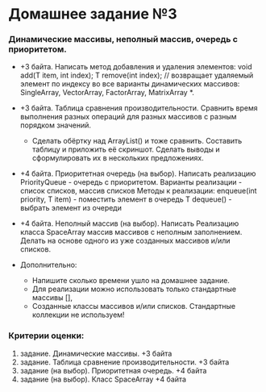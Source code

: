 # Домашнее задание №3

### Динамические массивы, неполный массив, очередь с приоритетом.


- +3 байта. Написать метод добавления и удаления элементов:
void add(T item, int index);
T remove(int index); // возвращает удаляемый элемент
по индексу во все варианты динамических массивов:
SingleArray, VectorArray, FactorArray, MatrixArray *.
- +3 байта. Таблица сравнения производительности.
Сравнить время выполнения разных операций
для разных массивов с разным порядком значений.

  - Сделать обёртку над ArrayList() и тоже сравнить.
  Составить таблицу и приложить её скриншот.
  Сделать выводы и сформулировать их в нескольких предложениях.
- +4 байта. Приоритетная очередь (на выбор).
Написать реализацию PriorityQueue - очередь с приоритетом.
Варианты реализации - список списков, массив списков
Методы к реализации:
enqueue(int priority, T item) - поместить элемент в очередь
T dequeue() - выбрать элемент из очереди
- +4 байта. Неполный массив (на выбор).
Написать Реализацию класса SpaceArray массив массивов с неполным заполнением.
Делать на основе одного из уже созданных массивов и/или списков.
- Дополнительно:
  - Напишите сколько времени ушло на домашнее задание.
  - Для реализации можно использовать только стандартные массивы [],
  - Созданные классы массивов и/или списков. Стандартные коллекции не используем!

### Критерии оценки:
1. задание. Динамические массивы. +3 байта
2. задание. Таблица сравнение производительности. +3 байта
3. задание (на выбор). Приоритетная очередь. +4 байта
4. задание (на выбор). Класс SpaceArray +4 байта